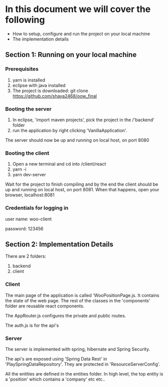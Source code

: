 # In this document we will cover the following

* How to setup, configure and run the project on your local machine
* The implementation details




## Section 1: Running on your local machine

### Prerequisites
1. yarn is installed
2. eclipse with java installed
3. The project is downloaded: git clone https://github.com/shaya2468/oow_final

### Booting the server
1. In eclipse, 'import maven projects', pick the project in the <root folder>/'backend' folder
2. run the application by right clicking 'VanillaApplication'.

The server should now be up and running on local host, on port 8080

### Booting the client
1. Open a new terminal and cd into <root folder>/client/react
2. yarn -i 
3. yarn dev-server

Wait for the project to finish compiling and by the end the client should be up and running on local host, on port 8081.
When that happens, open your browser, localhost:8081

### Credentials for logging in
user name: woo-client

password: 123456


## Section 2: Implementation Details
There are 2 folders:

1. backend
2. client


### Client

The main page of the application is called 'WooPositionPage.js.
It contains the state of the web page. The rest of the classes in the 'components' folder are reusable react components.

The AppRouter.js configures the private and public routes.

The auth.js is for the api's


### Server
The server is implemented with spring, hibernate and Spring Security.

The api's are exposed using 'Spring Data Rest' in 'PlaySpringDataRepository'. They are protected in 'ResourceServerConfig'.

All the entities are defined in the entities folder.
In high level, the top entity is a 'position' which contains a 'company' etc etc..



